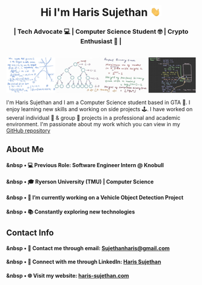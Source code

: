 <h1 align="center">Hi I'm Haris Sujethan <img src="waving-hand-joypixels.gif" width="30"> </h1>
<h3 align="center">| Tech Advocate 💻 | Computer Science Student 🤓 | Crypto Enthusiast 🌟 |</h3> 
<br/> 

<img src="CsNotes.png">

I'm Haris Sujethan and I am a Computer Science student based in GTA 📍. I enjoy learning new skills and working on side projects 🕹️. I have worked on several individual 👤 & group 👥 projects in a professional and academic environment. I'm passionate about my work which you can view in my [GitHub repository](https://github.com/haris-sujethan?tab=repositories)

## About Me

#### &nbsp • 💻 Previous Role: Software Engineer Intern @ Knobull
#### &nbsp • 🎓 Ryerson University (TMU) | Computer Science <br/>
#### &nbsp • 🔭 I’m currently working on a Vehicle Object Detection Project
#### &nbsp • 📚 Constantly exploring new technologies <br/>
  
## Contact Info

#### &nbsp • 📧 Contact me through email: Sujethanharis@gmail.com <br/>
#### &nbsp • 💼 Connect with me through LinkedIn: [Haris Sujethan](https://www.linkedin.com/in/haris-sujethan-3b251921a/)
#### &nbsp • 🌐 Visit my website: [haris-sujethan.com](https://haris-sujethan.com/)
